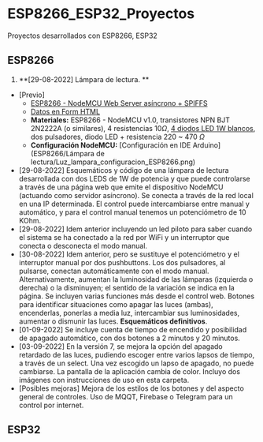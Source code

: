 # ESP8266_ESP32_Proyectos
 
Proyectos desarrollados con ESP8266, ESP32

## ESP8266

1. **[29-08-2022] Lámpara de lectura.	**
  - [Previo]
    - [ESP8266 - NodeMCU Web Server asíncrono + SPIFFS](https://randomnerdtutorials.com/esp8266-web-server-spiffs-nodemcu/)
    - [Datos en Form HTML](https://randomnerdtutorials.com/esp32-esp8266-input-data-html-form/)
    - **Materiales:** ESP8266 - NodeMCU v1.0, transistores NPN BJT 2N2222A (o similares), 4 resistencias 10$\Omega$, [4 diodos LED 1W blancos](https://es.aliexpress.com/item/1005001814638969.html?spm=a2g0o.order_list.0.0.21ef194dqajOJ6&gatewayAdapt=glo2esp), dos pulsadores, diodo LED + resistencia 220 ~ 470 $\Omega$
    - **Configuración NodeMCU:** [Configuración en IDE Arduino](ESP8266/Lámpara de lectura/Luz_lampara_configuracion_ESP8266.png)
  - [29-08-2022] Esquemáticos y código de una lámpara de lectura desarrollada con dos LEDS de 1W de potencia y que puede controlarse a través de una página  web que emite el dispositivo NodeMCU (actuando como servidor asíncrono). Se conecta a través de la red local en una IP determinada. El control puede intercambiarse entre manual y automático, y para el control manual tenemos un potenciómetro de 10 KOhm.
  - [29-08-2022] Idem anterior incluyendo un led piloto para saber cuando el sistema se ha conectado a la red por WiFi y un interruptor que conecta o desconecta el modo manual.
  - [30-08-2022] Idem anterior, pero se sustituye el potenciómetro y el interruptor manual por dos pushbuttons. Los dos pulsadores, al pulsarse, conectan automáticamente con el modo manual. Alternativamente, aumentan la luminosidad de las lámparas (izquierda o derecha) o la disminuyen; el sentido de la variación se indica en la página. Se incluyen varias funciones más desde el control web. Botones para identificar situaciones como apagar las luces (ambas), encenderlas, ponerlas a media luz, intercambiar sus luminosidades, aumentar o dismunir las luces. **Esquemáticos definitivos**.
  - [01-09-2022] Se incluye cuenta de tiempo de encendido y posibilidad de apagado automático, con dos botones a 2 minutos y 20 minutos.
  - [03-09-2022] En la versión 7, se mejora la opción del apagado retardado de las luces, pudiendo escoger entre varios lapsos de tiempo, a través de un select. Una vez escogido un lapso de apagado, no puede cambiarse. La pantalla de la aplicación cambia de color. Incluyo dos imágenes con instrucciones de uso en esta carpeta.
  - [Posibles mejoras] Mejora de los estilos de los botones y del aspecto general de controles. Uso de MQQT, Firebase o Telegram para un control por internet. 

## ESP32
